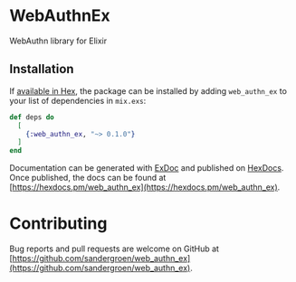 # WebAuthnEx

WebAuthn library for Elixir

## Installation

If [available in Hex](https://hex.pm/docs/publish), the package can be installed
by adding `web_authn_ex` to your list of dependencies in `mix.exs`:

```elixir
def deps do
  [
    {:web_authn_ex, "~> 0.1.0"}
  ]
end
```

Documentation can be generated with [ExDoc](https://github.com/elixir-lang/ex_doc)
and published on [HexDocs](https://hexdocs.pm). Once published, the docs can
be found at [https://hexdocs.pm/web_authn_ex](https://hexdocs.pm/web_authn_ex).

# Contributing
Bug reports and pull requests are welcome on GitHub at [https://github.com/sandergroen/web_authn_ex](https://github.com/sandergroen/web_authn_ex).

